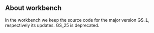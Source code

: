 ## About workbench

In the workbench we keep the source code for the major version GS_L, respectively its updates.
GS_25 is deprecated.
